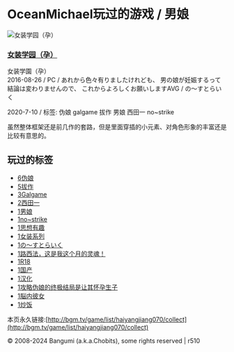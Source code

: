 # OceanMichael玩过的游戏 / 男娘

![女装学园（孕）](https://img.bgm.tv/img/no_icon_subject.png)

### [女装学园（孕）](/subject/182369) 
女装学園（孕）  
2016-08-26 / PC / あれから色々有りましたけれども、 男の娘が妊娠するって結論は変わりませんので、 これからよろしくお願いしますAVG / の～すとらいく

2020-7-10 / 标签: 伪娘 galgame 拔作 男娘 西田一 no~strike

虽然整体框架还是前几作的套路，但是里面穿插的小元素、对角色形象的丰富还是比较有意思的。

## 玩过的标签

-   [6伪娘](/game/list/haiyangjiang070/collect?tag=%E4%BC%AA%E5%A8%98)
-   [5拔作](/game/list/haiyangjiang070/collect?tag=%E6%8B%94%E4%BD%9C)
-   [3Galgame](/game/list/haiyangjiang070/collect?tag=Galgame)
-   [2西田一](/game/list/haiyangjiang070/collect?tag=%E8%A5%BF%E7%94%B0%E4%B8%80)
-   [1男娘](/game/list/haiyangjiang070/collect?tag=%E7%94%B7%E5%A8%98)
-   [1no~strike](/game/list/haiyangjiang070/collect?tag=no%7Estrike)
-   [1思想有趣](/game/list/haiyangjiang070/collect?tag=%E6%80%9D%E6%83%B3%E6%9C%89%E8%B6%A3)
-   [1女装系列](/game/list/haiyangjiang070/collect?tag=%E5%A5%B3%E8%A3%85%E7%B3%BB%E5%88%97)
-   [1の～すとらいく](/game/list/haiyangjiang070/collect?tag=%E3%81%AE%EF%BD%9E%E3%81%99%E3%81%A8%E3%82%89%E3%81%84%E3%81%8F)
-   [1路西法，这是我这个月的灵魂！](/game/list/haiyangjiang070/collect?tag=%E8%B7%AF%E8%A5%BF%E6%B3%95%EF%BC%8C%E8%BF%99%E6%98%AF%E6%88%91%E8%BF%99%E4%B8%AA%E6%9C%88%E7%9A%84%E7%81%B5%E9%AD%82%EF%BC%81)
-   [1R18](/game/list/haiyangjiang070/collect?tag=R18)
-   [1国产](/game/list/haiyangjiang070/collect?tag=%E5%9B%BD%E4%BA%A7)
-   [1汉化](/game/list/haiyangjiang070/collect?tag=%E6%B1%89%E5%8C%96)
-   [1攻略伪娘的终极结局是让其怀孕生子](/game/list/haiyangjiang070/collect?tag=%E6%94%BB%E7%95%A5%E4%BC%AA%E5%A8%98%E7%9A%84%E7%BB%88%E6%9E%81%E7%BB%93%E5%B1%80%E6%98%AF%E8%AE%A9%E5%85%B6%E6%80%80%E5%AD%95%E7%94%9F%E5%AD%90)
-   [1脳内彼女](/game/list/haiyangjiang070/collect?tag=%E8%84%B3%E5%86%85%E5%BD%BC%E5%A5%B3)
-   [1炒饭](/game/list/haiyangjiang070/collect?tag=%E7%82%92%E9%A5%AD)

本页永久链接:[http://bgm.tv/game/list/haiyangjiang070/collect](http://bgm.tv/game/list/haiyangjiang070/collect)

© 2008-2024 Bangumi (a.k.a.Chobits), some rights reserved | r510